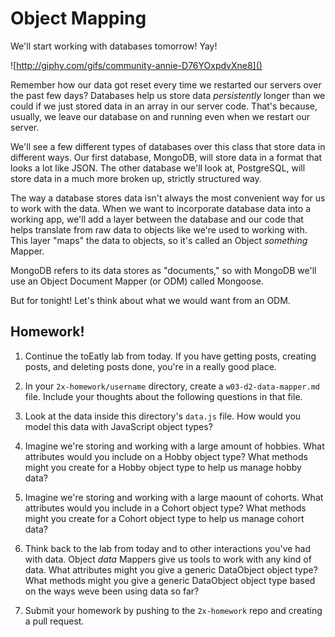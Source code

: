 # Object Mapping

We'll start working with databases tomorrow! Yay!

![http://giphy.com/gifs/community-annie-D76YOxpdvXne8]()

Remember how our data got reset every time we restarted our servers over the past few days? Databases help us store data *persistently* longer than we could if we just stored data in an array in our server code. That's because, usually, we leave our database on and running even when we restart our server.  

We'll see a few different types of databases over this class that store data in different ways. Our first database, MongoDB, will store data in a format that looks a lot like JSON. The other database we'll look at, PostgreSQL, will store data in a much more broken up, strictly structured way.  

The way a database stores data isn't always the most convenient way for us to work with the data.  When we want to incorporate database data into a working app, we'll add a layer between the database and our code that helps translate from raw data to objects like we're used to working with. This layer "maps" the data to objects, so it's called an Object _something_ Mapper.

MongoDB refers to its data stores as "documents," so with MongoDB we'll use an Object Document Mapper (or ODM) called Mongoose. 

But for tonight!  Let's think about what we would want from an ODM. 

## Homework!

1. Continue the toEatly lab from today. If you have getting posts, creating posts, and deleting posts done, you're in a really good place. 

1. In your `2x-homework/username` directory, create a `w03-d2-data-mapper.md` file.  Include your thoughts about the following questions in that file.

1. Look at the data inside this directory's `data.js` file.  How would you model this data with JavaScript object types?

1. Imagine we're storing and working with a large amount of hobbies.  What attributes would you include on a Hobby object type?  What methods might you create for a Hobby object type to help us manage hobby data?

1. Imagine we're storing and working with a large maount of cohorts.  What attributes would you include in a Cohort object type?  What methods might you create for a Cohort object type to help us manage cohort data?

1. Think back to the lab from today and to other interactions you've had with data. Object _data_ Mappers give us tools to work with any kind of data.  What attributes might you give a generic DataObject object type?  What methods might you give a generic DataObject object type based on the ways weve been using data so far?

1. Submit your homework by pushing to the `2x-homework` repo and creating a pull request.
